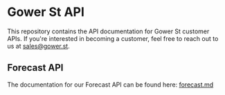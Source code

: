 # Gower St API

This repository contains the API documentation for Gower St customer APIs. If you're interested in becoming a customer, feel free to reach out to us at sales@gower.st.

## Forecast API

The documentation for our Forecast API can be found here: [forecast.md](forecast.md)
